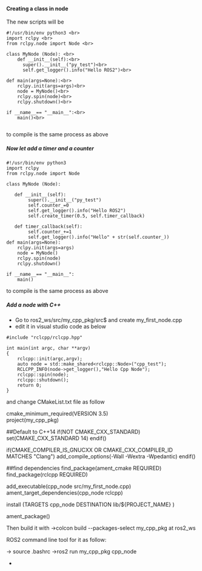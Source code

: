 

<H4>Creating a class in node </H4>
The new scripts will be <br>

```
#!/usr/bin/env python3 <br>
import rclpy <br>
from rclpy.node import Node <br>

class MyNode (Node): <br>
    def __init__(self):<br>
      super().__init__("py_test")<br>
      self.get_logger().info("Hello ROS2")<br>

def main(args=None):<br>
    rclpy.init(args=args)<br>
    node = MyNode()<br>
    rclpy.spin(node)<br>
    rclpy.shutdown()<br>

if __name__== "__main__":<br>
    main()<br>
    
````

to compile is the same process as above <br>

<H5>Now let add a timer and a counter</H5>

```
#!/usr/bin/env python3
import rclpy
from rclpy.node import Node

class MyNode (Node):

   def __init__(self):
        super().__init__("py_test")
        self.counter_=0
        self.get_logger().info("Hello ROS2")
        self.create_timer(0.5, self.timer_callback)

   def timer_callback(self):
        self.counter_+=1
        self.get_logger().info("Hello" + str(self.counter_))
def main(args=None):
    rclpy.init(args=args)
    node = MyNode()
    rclpy.spin(node)
    rclpy.shutdown()

if __name__== "__main__":
    main()
```

to compile is the same process as above <br>


<H5>Add a node with C++</H5>

- Go to ros2_ws/src/my_cpp_pkg/src$  and create my_first_node.cpp <br>
- edit it in visual studio code as below <br>
```
#include "rclcpp/rclcpp.hpp"

int main(int argc, char **argv)
{
    rclcpp::init(argc,argv);
    auto node = std::make_shared<rclcpp::Node>("cpp_test");
    RCLCPP_INFO(node->get_logger(),"Hello Cpp Node");
    rclcpp::spin(node);
    rclcpp::shutdown();
    return 0;
}
```
and change CMakeList.txt file as follow <br>

cmake_minimum_required(VERSION 3.5) <br>
project(my_cpp_pkg) <br>

##Default to C++14
if(NOT CMAKE_CXX_STANDARD)
  set(CMAKE_CXX_STANDARD 14)
endif()

if(CMAKE_COMPILER_IS_GNUCXX OR CMAKE_CXX_COMPILER_ID MATCHES "Clang")
  add_compile_options(-Wall -Wextra -Wpedantic)
endif()

##find dependencies
find_package(ament_cmake REQUIRED)
find_package(rclcpp REQUIRED)

add_executable(cpp_node src/my_first_node.cpp)
ament_target_dependencies(cpp_node rclcpp)

install (TARGETS
  cpp_node
  DESTINATION lib/${PROJECT_NAME}
  )

ament_package()

Then build it with 
->colcon build --packages-select my_cpp_pkg
at ros2_ws

ROS2 command line tool for it as follow:

-> source .bashrc
->ros2 run my_cpp_pkg cpp_node 

- 

